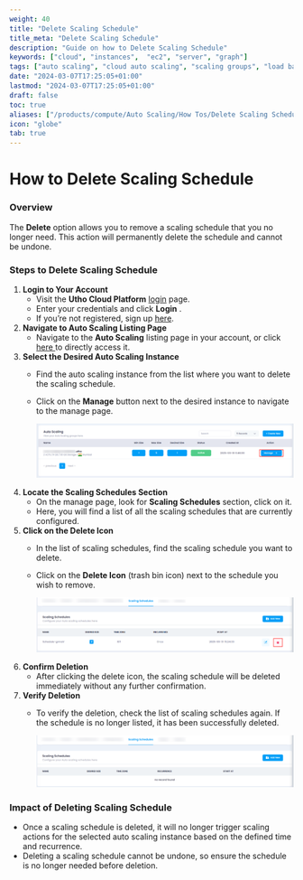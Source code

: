 ```yaml
---
weight: 40
title: "Delete Scaling Schedule"
title_meta: "Delete Scaling Schedule"
description: "Guide on how to Delete Scaling Schedule"
keywords: ["cloud", "instances",  "ec2", "server", "graph"]
tags: ["auto scaling", "cloud auto scaling", "scaling groups", "load balancing", "automatic resource scaling"]
date: "2024-03-07T17:25:05+01:00"
lastmod: "2024-03-07T17:25:05+01:00"
draft: false
toc: true
aliases: ["/products/compute/Auto Scaling/How Tos/Delete Scaling Schedule"]
icon: "globe"
tab: true
---
```



# **How to Delete Scaling Schedule**

### **Overview**

The **Delete** option allows you to remove a scaling schedule that you no longer need. This action will permanently delete the schedule and cannot be undone.

### **Steps to Delete Scaling Schedule**

1. **Login to Your Account**
   * Visit the **Utho Cloud Platform** [login](https://console.utho.com/login) page.
   * Enter your credentials and click  **Login** .
   * If you’re not registered, sign up [here](https://console.utho.com/signup).
2. **Navigate to Auto Scaling Listing Page**
   * Navigate to the **Auto Scaling** listing page in your account, or click [here ](https://console.utho.com/auto-scaling "Auto Scaling Listing Page")to directly access it.
3. **Select the Desired Auto Scaling Instance**
   * Find the auto scaling instance from the list where you want to delete the scaling schedule.
   * Click on the **Manage** button next to the desired instance to navigate to the manage page.

     ![1743761149352](image/index/1743761149352.png)
4. **Locate the Scaling Schedules Section**
   * On the manage page, look for **Scaling Schedules** section, click on it.
   * Here, you will find a list of all the scaling schedules that are currently configured.
5. **Click on the Delete Icon**
   * In the list of scaling schedules, find the scaling schedule you want to delete.
   * Click on the **Delete Icon** (trash bin icon) next to the schedule you wish to remove.

     ![1743761202026](image/index/1743761202026.png)
6. **Confirm Deletion**
   * After clicking the delete icon, the scaling schedule will be deleted immediately without any further confirmation.
7. **Verify Deletion**
   * To verify the deletion, check the list of scaling schedules again. If the schedule is no longer listed, it has been successfully deleted.

     ![1743761237702](image/index/1743761237702.png)

### **Impact of Deleting Scaling Schedule**

* Once a scaling schedule is deleted, it will no longer trigger scaling actions for the selected auto scaling instance based on the defined time and recurrence.
* Deleting a scaling schedule cannot be undone, so ensure the schedule is no longer needed before deletion.
